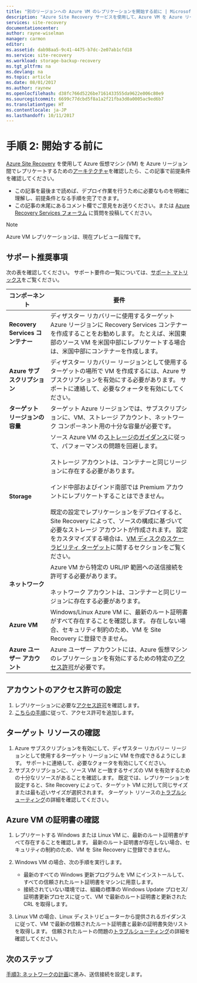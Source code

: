 ```yaml
---
title: "別のリージョンへの Azure VM のレプリケーションを開始する前に | Microsoft Docs"
description: "Azure Site Recovery サービスを使用して、Azure VM を Azure リージョン間でレプリケートする前に実行する必要がある手順の概要を説明します。"
services: site-recovery
documentationcenter: 
author: rayne-wiselman
manager: carmon
editor: 
ms.assetid: dab98aa5-9c41-4475-b7dc-2e07ab1cfd18
ms.service: site-recovery
ms.workload: storage-backup-recovery
ms.tgt_pltfrm: na
ms.devlang: na
ms.topic: article
ms.date: 08/01/2017
ms.author: raynew
ms.openlocfilehash: d38fc766d5226be7161433555da9622e006c80e9
ms.sourcegitcommit: 6699c77dcbd5f8a1a2f21fba3d0a0005ac9ed6b7
ms.translationtype: HT
ms.contentlocale: ja-JP
ms.lasthandoff: 10/11/2017
---
```

# <a name="step-2-before-you-start"></a>手順 2: 開始する前に

[Azure Site Recovery](site-recovery-overview.md) を使用して Azure 仮想マシン (VM) を Azure リージョン間でレプリケートするための[アーキテクチャ](azure-to-azure-walkthrough-architecture.md)を確認したら、この記事で前提条件を確認してください。

- この記事を最後まで読めば、デプロイ作業を行うために必要なものを明確に理解し、前提条件となる手順を完了できます。
- この記事の末尾にあるコメント欄でご意見をお送りください。または [Azure Recovery Services フォーラム](https://social.msdn.microsoft.com/forums/azure/home?forum=hypervrecovmgr) に質問を投稿してください。

>[!NOTE]
>
> Azure VM レプリケーションは、現在プレビュー段階です。



## <a name="support-recommendations"></a>サポート推奨事項

次の表を確認してください。 サポート要件の一覧については、[サポート マトリックス](site-recovery-support-matrix-azure-to-azure.md)をご覧ください。

**コンポーネント** | **要件**
--- | ---
**Recovery Services コンテナー** | ディザスター リカバリーに使用するターゲット Azure リージョンに Recovery Services コンテナーを作成することをお勧めします。 たとえば、米国東部のソース VM を米国中部にレプリケートする場合は、米国中部にコンテナーを作成します。
**Azure サブスクリプション** | ディザスター リカバリー リージョンとして使用するターゲットの場所で VM を作成するには、Azure サブスクリプションを有効にする必要があります。 サポートに連絡して、必要なクォータを有効にしてください。
**ターゲット リージョンの容量** | ターゲット Azure リージョンでは、サブスクリプションに、VM、ストレージ アカウント、ネットワーク コンポーネント用の十分な容量が必要です。
**Storage** | ソース Azure VM の[ストレージのガイダンス](../storage/common/storage-scalability-targets.md#scalability-targets-for-virtual-machine-disks)に従って、パフォーマンスの問題を回避します。<br/><br/> ストレージ アカウントは、コンテナーと同じリージョンに存在する必要があります。<br/><br/> インド中部およびインド南部では Premium アカウントにレプリケートすることはできません。<br/><br/> 既定の設定でレプリケーションをデプロイすると、Site Recovery によって、ソースの構成に基づいて必要なストレージ アカウントが作成されます。 設定をカスタマイズする場合は、[VM ディスクのスケーラビリティ ターゲット](../storage/common/storage-scalability-targets.md#scalability-targets-for-virtual-machine-disks)に関するセクションをご覧ください。
**ネットワーク** | Azure VM から特定の URL/IP 範囲への送信接続を許可する必要があります。<br/><br/> ネットワーク アカウントは、コンテナーと同じリージョンに存在する必要があります。
**Azure VM** | Windows/Linux Azure VM に、最新のルート証明書がすべて存在することを確認します。 存在しない場合、セキュリティ制約のため、VM を Site Recovery に登録できません。
**Azure ユーザー アカウント** | Azure ユーザー アカウントには、Azure 仮想マシンのレプリケーションを有効にするための特定の[アクセス許可](site-recovery-role-based-linked-access-control.md#permissions-required-to-enable-replication-for-new-virtual-machines)が必要です。


## <a name="set-permissions-on-the-account"></a>アカウントのアクセス許可の設定

1. レプリケーションに必要な[アクセス許可](site-recovery-role-based-linked-access-control.md)を確認します。
2. [こちらの手順](../active-directory/role-based-access-control-configure.md#add-access)に従って、アクセス許可を追加します。


## <a name="verify-target-resources"></a>ターゲット リソースの確認

1. Azure サブスクリプションを有効にして、ディザスター リカバリー リージョンとして使用するターゲット リージョンに VM を作成できるようにします。 サポートに連絡して、必要なクォータを有効にしてください。
2. サブスクリプションに、ソース VM と一致するサイズの VM を有効するための十分なリソースがあることを確認します。 既定では、レプリケーションを設定すると、Site Recovery によって、ターゲット VM に対して同じサイズまたは最も近いサイズが選択されます。 ターゲット リソースの[トラブルシューティング](site-recovery-azure-to-azure-troubleshoot-errors.md#azure-resource-quota-issues-error-code-150097)の詳細を確認してください。

## <a name="verify-azure-vm-certificates"></a>Azure VM の証明書の確認

1. レプリケートする Windows または Linux VM に、最新のルート証明書がすべて存在することを確認します。 最新のルート証明書が存在しない場合、セキュリティの制約のため、VM を Site Recovery に登録できません。
2. Windows VM の場合、次の手順を実行します。

    - 最新のすべての Windows 更新プログラムを VM にインストールして、すべての信頼されたルート証明書をマシンに用意します。
    - 接続されていない環境では、組織の標準の Windows Update プロセス/証明書更新プロセスに従って、VM で最新のルート証明書と更新された CRL を取得します。
3. Linux VM の場合、Linux ディストリビューターから提供されるガイダンスに従って、VM で最新の信頼されたルート証明書と最新の証明書失効リストを取得します。 信頼されたルートの問題の[トラブルシューティング](site-recovery-azure-to-azure-troubleshoot-errors.md#trusted-root-certificates-error-code-151066)の詳細を確認してください。


## <a name="next-steps"></a>次のステップ

[手順3: ネットワークの計画](azure-to-azure-walkthrough-network.md)に進み、送信接続を設定します。
